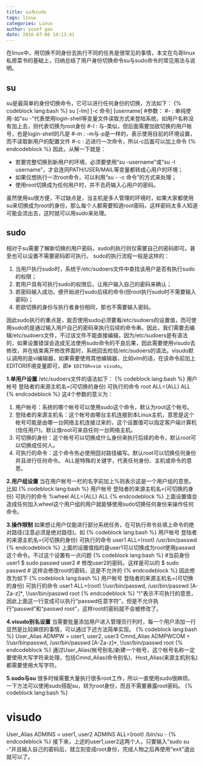 ```yaml
---
title: su与sudo
tags: linux
categories: Linux
author: yosef gao
date: 2016-07-08 14:13:41
---
```



在linux中，用切换不同身份去执行不同的任务是很常见的事情，本文在鸟哥linux私房菜书的基础上，归纳总结了用户身份切换命令su与sudo命令的常见用法与说明。

<!--more-->

su
----
su是最简单的身份切换命令，它可以进行任何身份的切换，方法如下：
{% codeblock lang:bash %}
su [-lm] [-c 命令] [username]
#参数：
#- : 单纯使用-如“su -”代表使用login-shell等变量文件读取方式来登陆系统，如用户名称没有加上去，则代表切换为root身份
#-l : 与-类似，但后面需要加欲切换的用户帐号，也是login-shell的凡是
#-m : -m与-p是一样的，表示使用目前的环境设置，而不读取新用户的配置文件 
#-c : 近进行一次命令，所以-c后面可以加上命令
{% endcodeblock %}
因此，从解一下就是：
- 若要完整切换到新用户的环境，必须要使用“su -username”或“su -l username”，才会连同PATH/USER/MAIL等变量都转成心用户的环境；
- 如果仅想执行一次root命令，可以利用“su - -c 命令”的方式来处理；
- 使用root切换成为任何用户时，并不去药输入心用户的密码。

虽然使用su很方便，不过缺点是，当主机是多人管理的环境时，如果大家都使用su来切换成为root的身份，那么每个人都需要知道root密码，这样密码太多人知道可能会流出去，这时就可以用sudo来处理。

sudo
-----
相对于su需要了解新切换的用户密码，sudo的执行则仅需要自己的密码即可。甚至也可以设置不需要密码即可执行。
sudo的执行流程一般是这样的：
1. 当用户执行sudo时，系统于/etc/sudoers文件中查找该用户是否有执行sudo的权限；
2. 若用户具有可执行sudo的权限后，让用户输入自己的密码来确认；
3. 若密码输入成功，便开始进行sudo后续的命令(但root执行sudo时不需要输入密码)；
4. 若欲切换的身份与执行者身份相同，那也不需要输入密码。

因此sudo执行的重点是，能否使用sudo必须要看/etc/sudoers的设置值，而可使用sudo的是通过输入用户自己的密码来执行后续的命令串。因此，我们需要去编辑/etc/sudoers文件，不过该文件不能直接编辑，因为/etc/sudoers是有语法的，如果设置错误会造成无法使用sudo命令的不良后果，因此需要使用visudo去修改，并在结束离开修改界面时，系统回去检验/etc/sudoers的语法。visudo默认调用的是vi编辑器，如果需要使用其他编辑器，比如vim的话，在该命令前加上EDITOR环境变量即可，即`# EDITOR=vim visudo`。

**1.单用户设置**
/etc/sudoers文件的语法如下：
{% codeblock lang:bash %}
用户帐号	登陆者的来源主机名=(可切换的身份)	可执行的命令
root		ALL=(ALL)				ALL
{% endcodeblock %}
这4个参数的意义为：
1. 用户帐号：系统的哪个帐号可以使用sudo这个命令，默认为root这个帐号。
2. 登陆者的来源主机名：这个帐号由哪台主机连接到本Linux主机，意思是这个帐号可能是由哪一台网络主机连接过来的，这个设置值可以指定客户端计算机(信任用户)。默认值root可来自任何一台网络主机。
3. 可切换的身份：这个帐号可以切换成什么身份来执行后续的命令，默认root可以切换成任何人。
4. 可执行的命令：这个命令务必使用囧对路径编写。默认root可以切换任何身份并且进行任何命令。
ALL是特殊的关键字，代表任何身份、主机或命令的意思。

**2.用户组设置**
当在用户帐号一栏的名字前加上%则表示这是一个用户组的意思。比如
{% codeblock lang:bash %}
用户帐号	登陆者的来源主机名=(可切换的身份)	可执行的命令
%wheel		ALL=(ALL)				ALL
{% endcodeblock %}
上面设置值会造成任何加入wheel这个用户组的用户就能够使用sudo切换任何身份来操作任何命令。

**3.操作限制**
如果想让用户仅能进行部分系统任务，在可执行命令处填上命令的绝对路径(注意必须是绝对路径)。如
{% codeblock lang:bash %}
用户帐号	登陆者的来源主机名=(可切换的身份)	可执行的命令
user1		ALL=(root)				/usr/bin/passwd
{% endcodeblock %}
上面的设置值指的是user1可以切换成为root使用passwd这个命令。不过这个设置有一点问题
{% codeblock lang:bash %}
#当前身份user1
$ sudo passwd user2 	# 修改user2的密码，这样是可以的
$ sudo passwd		# 这样会修改root的密码，这是不允许的
{% endcodeblock %}
因此修改为如下
{% codeblock lang:bash %}
用户帐号	登陆者的来源主机名=(可切换的身份)	可执行的命令
user1		ALL=(root)				!/usr/bin/passwd, /usr/bin/passwd [A-Za-z]*, !/usr/bin/passwd root
{% endcodeblock %}
"!"表示不可执行的意思，因此上面这一行变成可以执行“passwd任意字符”，但是不允许执行“passwd”和“passwd root”，这样root的密码就不会被修改了。

**4.visudo别名设置**
当需要批量添加用户进入管理员行列时，每一个用户添加一行显然是比较麻烦的事情，可以通过下述方法简单实现。
{% codeblock lang:bash %}
User_Alias ADMPW = user1, user2, user3
Cmnd_Alias ADMPWCOM = !/usr/binpasswd, /usr/bin/passwd [A-Za-z]*, !/usr/bin/passwd root
{% endcodeblock %}
通过User\_Alias(帐号别名)新建一个帐号，这个帐号名称一定要使用大写字符来处理，包括Cmnd\_Alias(命令别名)、Host\_Alias(来源主机别名)都需要使用大写字符。

**5.sudo与su**
很多时候需要大量执行很多root工作，所以一直使用sudo很麻烦。一下方法可以使用sudo搭配su，转为root身份，而且不需要暴露root密码。
{% codeblock lang:bash %}
# visudo
User_Alias ADMINS = user1, user2
ADMINS ALL=(root) /bin/su -
{% endcodeblock %}
接下来，上述的user1,user2这两个人，只要输入“sudo su -”并且输入自己的密码后，就立刻变成root身份，完成人物之后再使用“exit”退出就可以了。
